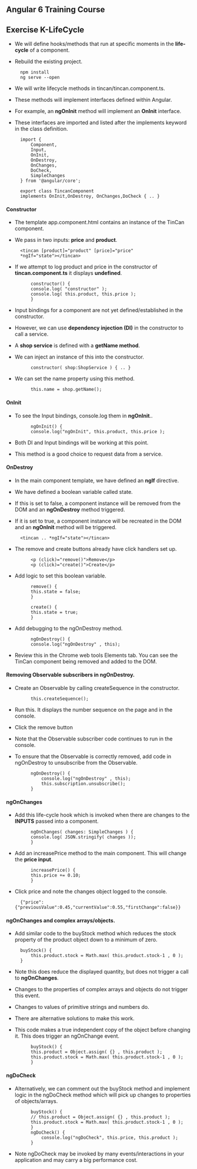 ## Angular 6 Training Course
## Exercise K-LifeCycle 
   
- We will define hooks/methods that run at specific moments in the **life-cycle** of a component.
- Rebuild the existing project.

		npm install
		ng serve --open
		
- We will write lifecycle methods in tincan/tincan.component.ts.
- These methods will implement interfaces defined within Angular.
- For example, an **ngOnInit** method will implement an **OnInit** interface.
- These interfaces are imported and listed after the implements keyword in the class definition. 
			
		import {
			Component,
			Input,
			OnInit,
			OnDestroy,
			OnChanges,
			DoCheck,
			SimpleChanges
		} from '@angular/core';
		
		export class TincanComponent 
		implements OnInit,OnDestroy, OnChanges,DoCheck { .. }
		

#### Constructor

- The template app.component.html contains an instance of the TinCan component.
- We pass in two inputs: **price** and **product**.

		<tincan [product]="product" [price]="price" 
		*ngIf="state"></tincan>
		
- If we attempt to log product and price in the constructor of **tincan.component.ts** it displays **undefined**.

		    constructor() {
	        console.log( "constructor" );
	        console.log( this.product, this.price );
		    }
		    
- Input bindings for a component are not yet defined/established in the constructor.
- However, we can use **dependency injection (DI)** in the constructor to call a service.
- A **shop service** is defined with a **getName method**.
- We can inject an instance of this into the constructor.

			constructor( shop:ShopService ) { .. }
			
- We can set the name property using this method.

			this.name = shop.getName();

#### OnInit

- To see the Input bindings, console.log them in **ngOnInit**..

		    ngOnInit() {
	        console.log("ngOnInit", this.product, this.price );		
	        
- Both DI and Input bindings will be working at this point. 
- This method is a good choice to request data from a service.

#### OnDestroy

- In the main component template, we have defined an **ngIf** directive. 
- We have defined a boolean variable called state.
- If this is set to false, a component instance will be removed from the DOM and an **ngOnDestroy** method triggered.
- If it is set to true, a component instance will be recreated in the DOM and an **ngOnInit** method will be triggered.

		<tincan .. *ngIf="state"></tincan>

- The remove and create buttons already have click handlers set up.

		    <p (click)="remove()">Remove</p>
		    <p (click)="create()">Create</p>

- Add logic to set this boolean variable.

		    remove() {
	        this.state = false;
		    }

		    create() {
	        this.state = true;
		    }
		    
- Add debugging to the ngOnDestroy method.

		    ngOnDestroy() {
	        console.log("ngOnDestroy" , this);
	        
- Review this in the Chrome web tools Elements tab. You can see the TinCan component being removed and added to the DOM.

#### Removing Observable subscribers in ngOnDestroy.

- Create an Observable by calling createSequence in the constructor.

			this.createSequence();
			
- Run this. It displays the number sequence on the page and in the console.
- Click the remove button 
- Note that the Observable subscriber code continues to run in the console.
- To ensure that the Observable is correctly removed, add code in ngOnDestroy to unsubscribe from the Observable.
		
			ngOnDestroy() {
				console.log("ngOnDestroy" , this);
				this.subscription.unsubscribe();
			}
		
#### ngOnChanges

- Add this life-cycle hook which is invoked when there are changes to the **INPUTS** passed into a component.		

		    ngOnChanges( changes: SimpleChanges ) {
	        console.log( JSON.stringify( changes ));
		    }
		    
- Add an increasePrice method to the main component. This will change the **price input**.

			increasePrice() {
		    this.price += 0.10;
			}
			    
- Click price and note the changes object logged to the console.

		{"price":{"previousValue":0.45,"currentValue":0.55,"firstChange":false}}

#### ngOnChanges and complex arrays/objects.

- Add similar code to the buyStock method which reduces the stock property of the product object down to a minimum of zero.

		buyStock() {
			this.product.stock = Math.max( this.product.stock-1 , 0 );
		}
		
- Note this does reduce the displayed quantity, but does not trigger a call to **ngOnChanges**.
- Changes to the properties of complex arrays and objects do not trigger this event.
- Changes to values of primitive strings and numbers do.
- There are alternative solutions to make this work.
- This code makes a true independent copy of the object before changing it. This does trigger an ngOnChange event.

		    buyStock() {
	        this.product = Object.assign( {} , this.product );
	        this.product.stock = Math.max( this.product.stock-1 , 0 );
		    }
		    
#### ngDoCheck

- Alternatively, we can comment out the buyStock method and implement logic in the ngDoCheck method which will pick up changes to properties of objects/arrays.

			buyStock() {
		    // this.product = Object.assign( {} , this.product );
		    this.product.stock = Math.max( this.product.stock-1 , 0 );
			}
			ngDoCheck() {
				console.log("ngDoCheck", this.price, this.product );
			}

- Note ngDoCheck may be invoked by many events/interactions in your application and may carry a big performance cost.




